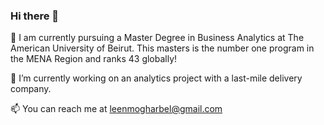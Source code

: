 ### Hi there 👋

<!--
**LeenMo/LeenMo** is a ✨ _special_ ✨ repository because its `README.md` (this file) appears on your GitHub profile.

Here are some ideas to get you started:

- 🔭 I’m currently working on ...
- 🌱 I’m currently learning ...
- 👯 I’m looking to collaborate on ...
- 🤔 I’m looking for help with ...
- 💬 Ask me about ...
- 📫 How to reach me: ...
- 😄 Pronouns: ...
- ⚡ Fun fact: ...
-->
🌱 I am currently pursuing a Master Degree in Business Analytics at The American University of Beirut. This masters is the number one program in the MENA Region and ranks 43 globally!

🔭 I’m currently working on an analytics project with a last-mile delivery company.

📫 You can reach me at leenmogharbel@gmail.com

